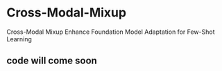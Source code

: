 # Cross-Modal-Mixup
Cross-Modal Mixup Enhance Foundation Model Adaptation for Few-Shot Learning

## code will come soon
